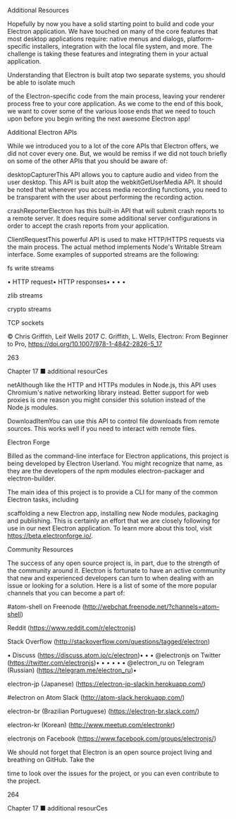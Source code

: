 Additional Resources

Hopefully by now you have a solid starting point to build and code your Electron application. We have touched on many of the core features that most desktop applications require: native menus and dialogs, platform-specific installers, integration with the local file system, and more. The challenge is taking these features and integrating them in your actual application.

Understanding that Electron is built atop two separate systems, you should be able to isolate much

of the Electron-specific code from the main process, leaving your renderer process free to your core application. As we come to the end of this book, we want to cover some of the various loose ends that we need to touch upon before you begin writing the next awesome Electron app!

Additional Electron APIs

While we introduced you to a lot of the core APIs that Electron offers, we did not cover every one. But, we would be remiss if we did not touch briefly on some of the other APIs that you should be aware of:

desktopCapturerThis API allows you to capture audio and video from the user desktop. This API is built atop the webkitGetUserMedia API. It should be noted that whenever you access media recording functions, you need to be transparent with the user about performing the recording action.

crashReporterElectron has this built-in API that will submit crash reports to a remote server. It does require some additional server configurations in order to accept the crash reports from your application.

ClientRequestThis powerful API is used to make HTTP/HTTPS requests via the main process. The actual method implements Node's Writable Stream interface. Some examples of supported streams are the following:

fs write streams

•	 HTTP request•	 HTTP responses•	•	•	•

zlib streams

crypto streams

TCP sockets

© Chris Griffith, Leif Wells 2017 C. Griffith, L. Wells, Electron: From Beginner to Pro, https://doi.org/10.1007/978-1-4842-2826-5_17

263

Chapter 17 ■ additional resourCes

netAlthough like the HTTP and HTTPs modules in Node.js, this API uses Chromium's native networking library instead. Better support for web proxies is one reason you might consider this solution instead of the Node.js modules.

DownloadItemYou can use this API to control file downloads from remote sources. This works well if you need to interact with remote files.

Electron Forge

Billed as the command-line interface for Electron applications, this project is being developed by Electron Userland. You might recognize that name, as they are the developers of the npm modules electron-packager and electron-builder.

The main idea of this project is to provide a CLI for many of the common Electron tasks, including

scaffolding a new Electron app, installing new Node modules, packaging and publishing. This is certainly an effort that we are closely following for use in our next Electron application. To learn more about this tool, visit https://beta.electronforge.io/.

Community Resources

The success of any open source project is, in part, due to the strength of the community around it. Electron is fortunate to have an active community that new and experienced developers can turn to when dealing with an issue or looking for a solution. Here is a list of some of the more popular channels that you can become a part of:

#atom-shell on Freenode (http://webchat.freenode.net/?channels=atom-shell)

Reddit (https://www.reddit.com/r/electronjs)

Stack Overflow (http://stackoverflow.com/questions/tagged/electron)

•	 Discuss (https://discuss.atom.io/c/electron)•	•	•	 @electronjs on Twitter (https://twitter.com/electronjs)•	•	•	•	•	•	 @electron_ru on Telegram (Russian) (https://telegram.me/electron_ru)•

electron-jp (Japanese) (https://electron-jp-slackin.herokuapp.com/)

#electron on Atom Slack (http://atom-slack.herokuapp.com/)

electron-br (Brazilian Portuguese) (https://electron-br.slack.com/)

electron-kr (Korean) (http://www.meetup.com/electronkr)

electronjs on Facebook (https://www.facebook.com/groups/electronjs/)

We should not forget that Electron is an open source project living and breathing on GitHub. Take the

time to look over the issues for the project, or you can even contribute to the project.

264

Chapter 17 ■ additional resourCes

